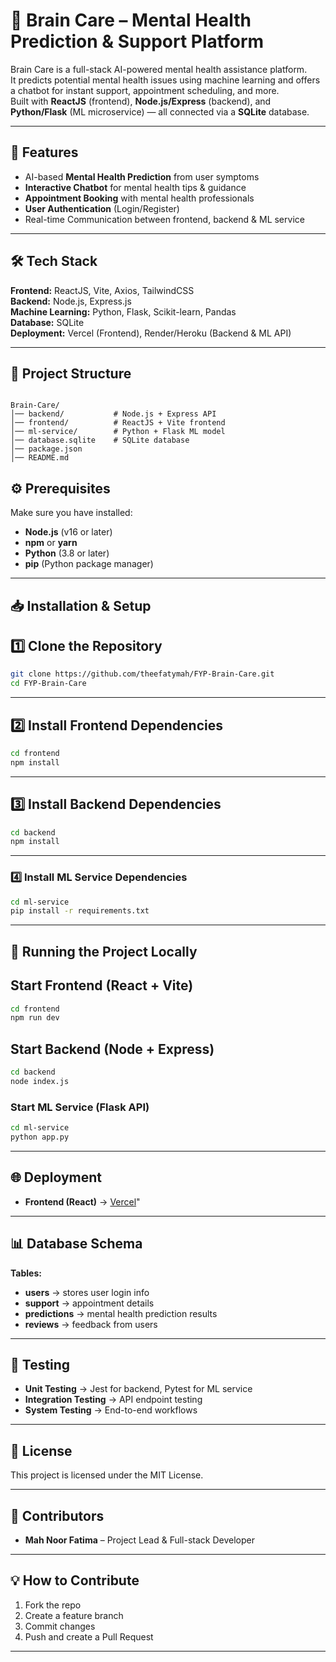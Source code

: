 # 🧠 Brain Care – Mental Health Prediction & Support Platform

Brain Care is a full-stack AI-powered mental health assistance platform.  
It predicts potential mental health issues using machine learning and offers a chatbot for instant support, appointment scheduling, and more.  
Built with **ReactJS** (frontend), **Node.js/Express** (backend), and **Python/Flask** (ML microservice) — all connected via a **SQLite** database.

---

## 📌 Features
- AI-based **Mental Health Prediction** from user symptoms
- **Interactive Chatbot** for mental health tips & guidance
- **Appointment Booking** with mental health professionals
- **User Authentication** (Login/Register)
- Real-time Communication between frontend, backend & ML service

---

## 🛠 Tech Stack

**Frontend:** ReactJS, Vite, Axios, TailwindCSS  
**Backend:** Node.js, Express.js  
**Machine Learning:** Python, Flask, Scikit-learn, Pandas  
**Database:** SQLite  
**Deployment:** Vercel (Frontend), Render/Heroku (Backend & ML API)

---

## 📂 Project Structure
```

Brain-Care/
│── backend/           # Node.js + Express API
│── frontend/          # ReactJS + Vite frontend
│── ml-service/        # Python + Flask ML model
│── database.sqlite    # SQLite database
│── package.json
│── README.md

````


## ⚙️ Prerequisites

Make sure you have installed:
- **Node.js** (v16 or later)
- **npm** or **yarn**
- **Python** (3.8 or later)
- **pip** (Python package manager)

---

## 📥 Installation & Setup

## 1️⃣ Clone the Repository

````bash
git clone https://github.com/theefatymah/FYP-Brain-Care.git
cd FYP-Brain-Care
````
---

## 2️⃣ Install Frontend Dependencies

````bash
cd frontend
npm install
````

---

## 3️⃣ Install Backend Dependencies

````bash
cd backend
npm install
````
---

### 4️⃣ Install ML Service Dependencies

````bash
cd ml-service
pip install -r requirements.txt
````

---

## 🚀 Running the Project Locally

## Start Frontend (React + Vite)

````bash
cd frontend
npm run dev
````

## Start Backend (Node + Express)

````bash
cd backend
node index.js
````

### Start ML Service (Flask API)

````bash
cd ml-service
python app.py
````

---

## 🌐 Deployment

* **Frontend (React)** → [Vercel](https://brain-care-lime.vercel.app/)"
---

## 📊 Database Schema

**Tables:**

* **users** → stores user login info
* **support** → appointment details
* **predictions** → mental health prediction results
* **reviews** → feedback from users


---

## 🧪 Testing

* **Unit Testing** → Jest for backend, Pytest for ML service
* **Integration Testing** → API endpoint testing
* **System Testing** → End-to-end workflows

---

## 📜 License

This project is licensed under the MIT License.

---

## 🤝 Contributors

* **Mah Noor Fatima** – Project Lead & Full-stack Developer

---

## 💡 How to Contribute

1. Fork the repo
2. Create a feature branch
3. Commit changes
4. Push and create a Pull Request

---



